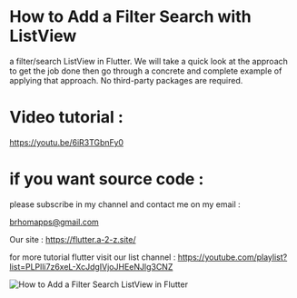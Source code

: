 # How to Add a Filter Search with ListView
a filter/search ListView in Flutter. We will take a quick look at the approach to get the job done then go through a concrete and complete example of applying that approach. No third-party packages are required.

# Video tutorial :

https://youtu.be/6iR3TGbnFy0


# if you want source code :

please subscribe in my channel and contact me on my email :

brhomapps@gmail.com

Our site :
https://flutter.a-2-z.site/

  for more tutorial flutter visit our list channel :
https://youtube.com/playlist?list=PLPlli7z6xeL-XcJdgIVjoJHEeNJlg3CNZ

![How to Add a Filter Search ListView in Flutter](https://user-images.githubusercontent.com/69330783/199613130-0cfb9461-435f-4e24-b6c7-0cdbe7e38573.png)
